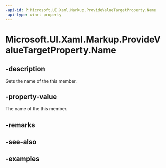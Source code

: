 ```yaml
---
-api-id: P:Microsoft.UI.Xaml.Markup.ProvideValueTargetProperty.Name
-api-type: winrt property
---
```


# Microsoft.UI.Xaml.Markup.ProvideValueTargetProperty.Name

<!--
public string Name { get; }
-->

## -description

Gets the name of the this member.

## -property-value

The name of the this member.

## -remarks

## -see-also

## -examples
